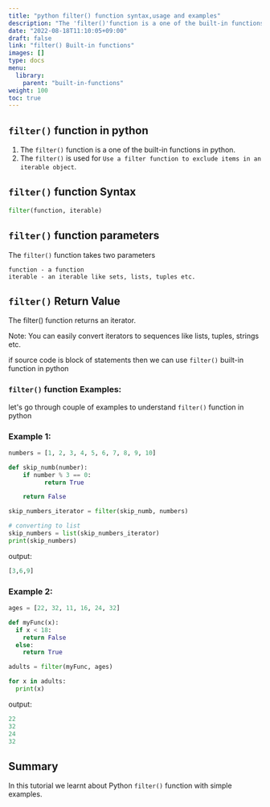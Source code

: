 ```yaml
---
title: "python filter() function syntax,usage and examples"
description: "The 'filter()'function is a one of the built-in functions in python"
date: "2022-08-18T11:10:05+09:00"
draft: false
link: "filter() Built-in functions"
images: []
type: docs
menu:
  library:
    parent: "built-in-functions"
weight: 100
toc: true
---
```


## `filter()` function in python

1. The `filter()` function is a one of the built-in functions in python.
2. The `filter()` is used for `Use a filter function to exclude items in an iterable object`.

## `filter()` function Syntax

```python
filter(function, iterable)
```
## `filter()` function parameters

The `filter()` function takes two parameters

    function - a function
    iterable - an iterable like sets, lists, tuples etc.

## `filter()` Return Value

The filter() function returns an iterator.

Note: You can easily convert iterators to sequences like lists, tuples, strings etc.

if source code is block of statements then we can use `filter()` built-in function in python


### `filter()` function Examples:
let's go through couple of examples to understand `filter()` function in python

### Example 1:

```python
numbers = [1, 2, 3, 4, 5, 6, 7, 8, 9, 10]

def skip_numb(number):
    if number % 3 == 0:
          return True  

    return False

skip_numbers_iterator = filter(skip_numb, numbers)

# converting to list
skip_numbers = list(skip_numbers_iterator)
print(skip_numbers)
```
output:

```python
[3,6,9]
```
### Example 2:

```python
ages = [22, 32, 11, 16, 24, 32]

def myFunc(x):
  if x < 18:
    return False
  else:
    return True

adults = filter(myFunc, ages)

for x in adults:
  print(x) 
```
output:

```python
22
32
24
32
```

## Summary
In this tutorial we learnt about Python `filter()` function with simple examples.
